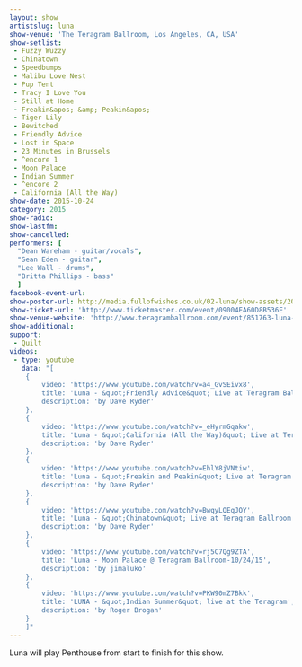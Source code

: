 ```yaml
---
layout: show
artistslug: luna
show-venue: 'The Teragram Ballroom, Los Angeles, CA, USA'
show-setlist: 
 - Fuzzy Wuzzy
 - Chinatown
 - Speedbumps
 - Malibu Love Nest
 - Pup Tent
 - Tracy I Love You
 - Still at Home
 - Freakin&apos; &amp; Peakin&apos;
 - Tiger Lily
 - Bewitched
 - Friendly Advice
 - Lost in Space
 - 23 Minutes in Brussels
 - ^encore 1
 - Moon Palace
 - Indian Summer
 - ^encore 2
 - California (All the Way)
show-date: 2015-10-24
category: 2015
show-radio: 
show-lastfm: 
show-cancelled: 
performers: [
  "Dean Wareham - guitar/vocals",
  "Sean Eden - guitar",
  "Lee Wall - drums",
  "Britta Phillips - bass"
  ]
facebook-event-url: 
show-poster-url: http://media.fullofwishes.co.uk/02-luna/show-assets/2015-10/2015-10-luna-poster-us-part-1-strawberryluna.jpg
show-ticket-url: 'http://www.ticketmaster.com/event/09004EA60D8B536E'
show-venue-website: 'http://www.teragramballroom.com/event/851763-luna-los-angeles/'
show-additional: 
support:
 - Quilt
videos:
 - type: youtube
   data: "[
    {
        video: 'https://www.youtube.com/watch?v=a4_GvSEivx8',
        title: 'Luna - &quot;Friendly Advice&quot; Live at Teragram Ballroom - Los Angeles, CA - October 24, 2015',
        description: 'by Dave Ryder'
    },
    {
        video: 'https://www.youtube.com/watch?v=_eHyrmGqakw',
        title: 'Luna - &quot;California (All the Way)&quot; Live at Teragram Ballroom - Los Angeles, CA - October 24, 2015',
        description: 'by Dave Ryder'
    },
    {
        video: 'https://www.youtube.com/watch?v=EhlY8jVNtiw',
        title: 'Luna - &quot;Freakin and Peakin&quot; Live at Teragram Ballroom - Los Angeles, CA - October 24, 2015',
        description: 'by Dave Ryder'
    },
    {
        video: 'https://www.youtube.com/watch?v=BwqyLQEqJOY',
        title: 'Luna - &quot;Chinatown&quot; Live at Teragram Ballroom - Los Angeles, CA - October 24, 2015',
        description: 'by Dave Ryder'
    },
    {
        video: 'https://www.youtube.com/watch?v=rj5C7Qg9ZTA',
        title: 'Luna - Moon Palace @ Teragram Ballroom-10/24/15',
        description: 'by jimaluko'
    },
    {
        video: 'https://www.youtube.com/watch?v=PKW90mZ7Bkk',
        title: 'LUNA - &quot;Indian Summer&quot; live at the Teragram',
        description: 'by Roger Brogan'
    }
    ]"
---
```

Luna will play Penthouse from start to finish for this show.